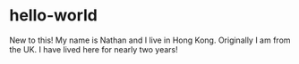 # hello-world
New to this!
My name is Nathan and I live in Hong Kong. Originally I am from the UK. I have lived here for nearly two years!
